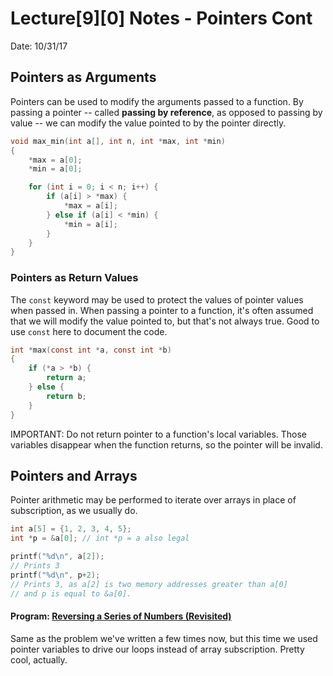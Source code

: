 # Lecture[9][0] Notes - Pointers Cont
Date: 10/31/17

## Pointers as Arguments
Pointers can be used to modify the arguments passed to a function. By passing
a pointer -- called **passing by reference**, as opposed to passing by value --
we can modify the value pointed to by the pointer directly.

```c
void max_min(int a[], int n, int *max, int *min)
{    
    *max = a[0];
    *min = a[0];

    for (int i = 0; i < n; i++) {
        if (a[i] > *max) {
            *max = a[i];
        } else if (a[i] < *min) {
            *min = a[i];
        }
    }
}
```

### Pointers as Return Values
The `const` keyword may be used to protect the values of pointer values when
passed in. When passing a pointer to a function, it's often assumed that we will
modify the value pointed to, but that's not always true. Good to use `const`
here to document the code.

```c
int *max(const int *a, const int *b)
{
    if (*a > *b) {
        return a;
    } else {
        return b;
    }
}
```

IMPORTANT: Do not return pointer to a function's local variables. Those variables
disappear when the function returns, so the pointer will be invalid.

## Pointers and Arrays
Pointer arithmetic may be performed to iterate over arrays in place of
subscription, as we usually do.
```c
int a[5] = {1, 2, 3, 4, 5};
int *p = &a[0]; // int *p = a also legal

printf("%d\n", a[2]);
// Prints 3
printf("%d\n", p+2);
// Prints 3, as a[2] is two memory addresses greater than a[0]
// and p is equal to &a[0].
```

#### Program: [Reversing a Series of Numbers (Revisited)](../reverse3.c)
Same as the problem we've written a few times now, but this time we used
pointer variables to drive our loops instead of array subscription. Pretty
cool, actually. 
